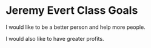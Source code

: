 # Jeremy Evert Class Goals

I would like to be a better person and help more people.

I would also like to have greater profits.

